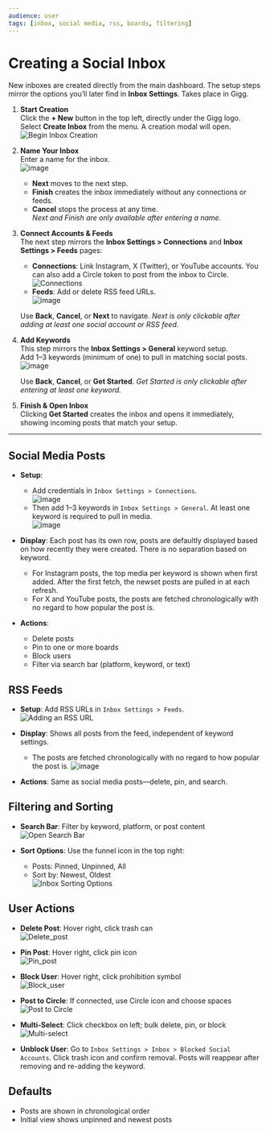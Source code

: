 ```yaml
---
audience: user
tags: [inbox, social media, rss, boards, filtering]
---
```


# Creating a Social Inbox

New inboxes are created directly from the main dashboard. The setup steps mirror the options you’ll later find in **Inbox Settings**.  Takes place in Gigg.

1. **Start Creation**  
   Click the **+ New** button in the top left, directly under the Gigg logo.  
   Select **Create Inbox** from the menu. A creation modal will open.  
   ![Begin Inbox Creation](https://github.com/user-attachments/assets/2c31c974-fb71-4c47-8b6f-4934e2630fdc)

2. **Name Your Inbox**  
   Enter a name for the inbox.  
   ![image](https://github.com/user-attachments/assets/e771d4e7-745b-4023-a7ce-c5b8e4438e4f)

   - **Next** moves to the next step.  
   - **Finish** creates the inbox immediately without any connections or feeds.  
   - **Cancel** stops the process at any time.  
   *Next and Finish are only available after entering a name.*

3. **Connect Accounts & Feeds**  
   The next step mirrors the **Inbox Settings > Connections** and **Inbox Settings > Feeds** pages:  
   - **Connections**: Link Instagram, X (Twitter), or YouTube accounts. You can also add a Circle token to post from the inbox to Circle.  
     ![Connections](https://github.com/user-attachments/assets/18332ef7-0a78-4606-a05f-a790664c5b40)  
   - **Feeds**: Add or delete RSS feed URLs.  
     ![image](https://github.com/user-attachments/assets/5343d6a5-6775-47ba-87d9-7c5996b7af3e)  

   Use **Back**, **Cancel**, or **Next** to navigate. *Next is only clickable after adding at least one social account or RSS feed.*

4. **Add Keywords**  
   This step mirrors the **Inbox Settings > General** keyword setup.  
   Add 1–3 keywords (minimum of one) to pull in matching social posts.  
   ![image](https://github.com/user-attachments/assets/719c2944-73ee-4cf6-a46b-0d3799c05816)

   Use **Back**, **Cancel**, or **Get Started**. *Get Started is only clickable after entering at least one keyword.*

5. **Finish & Open Inbox**  
   Clicking **Get Started** creates the inbox and opens it immediately, showing incoming posts that match your setup.

---

## Social Media Posts

- **Setup**:
    - Add credentials in `Inbox Settings > Connections`.  
      ![image](https://github.com/user-attachments/assets/0083644a-ae36-4d59-9d3b-4d4491a95491)
    - Then add 1–3 keywords in `Inbox Settings > General`. At least one keyword is required to pull in media.  
      ![image](https://github.com/user-attachments/assets/f935702c-fcea-48b9-b035-9ac1855dd16f)

- **Display**:  Each post has its own row, posts are defaultly displayed based on how recently they were created. There is no separation based on keyword.
   - For Instagram posts, the top media per keyword is shown when first added.  After the first fetch, the newset posts are pulled in at each refresh.
   - For X and YouTube posts, the posts are fetched chronologically with no regard to how popular the post is.

- **Actions**:
  - Delete posts
  - Pin to one or more boards
  - Block users
  - Filter via search bar (platform, keyword, or text)

## RSS Feeds

- **Setup**: Add RSS URLs in `Inbox Settings > Feeds`.  
  ![Adding an RSS URL](https://github.com/user-attachments/assets/d6ae77f7-7d4f-4a40-97d3-e2b522ae08fa)

- **Display**: Shows all posts from the feed, independent of keyword settings.
   - The posts are fetched chronologically with no regard to how popular the post is.
  ![image](https://github.com/user-attachments/assets/f42c78f3-8b44-465e-8f8d-a289f03ac598)

- **Actions**: Same as social media posts—delete, pin, and search.

## Filtering and Sorting

- **Search Bar**: Filter by keyword, platform, or post content  
  ![Open Search Bar](https://github.com/user-attachments/assets/deafaa8f-43e6-4880-b85a-cb8acb47b3ec)

- **Sort Options**: Use the funnel icon in the top right:
  - Posts: Pinned, Unpinned, All
  - Sort by: Newest, Oldest  
    ![Inbox Sorting Options](https://github.com/user-attachments/assets/5cf375f1-fde5-4ff0-8657-c1d837d02378)

## User Actions

- **Delete Post**: Hover right, click trash can  
  ![Delete_post](https://github.com/user-attachments/assets/b80f5741-17e6-4747-95c2-81b1320e32dc)


- **Pin Post**: Hover right, click pin icon  
  ![Pin_post](https://github.com/user-attachments/assets/b6ac2dce-ffe2-4be0-a23d-82cfe01f2fba)

- **Block User**: Hover right, click prohibition symbol  
  ![Block_user](https://github.com/user-attachments/assets/b0becd7e-cd67-4d03-90c6-ac389b5b3547)

- **Post to Circle**: If connected, use Circle icon and choose spaces  
 ![Post to Circle](https://github.com/user-attachments/assets/bfd84c81-1c49-4618-b5b3-b265f3054a4f)



- **Multi-Select**: Click checkbox on left; bulk delete, pin, or block  
  ![Multi-select](https://github.com/user-attachments/assets/633fd06a-2f88-41dc-aae9-c9e128e25d70)

- **Unblock User**: Go to `Inbox Settings > Inbox > Blocked Social Accounts`. Click trash icon and confirm removal. Posts will reappear after removing and re-adding the keyword.

## Defaults

- Posts are shown in chronological order
- Initial view shows unpinned and newest posts
